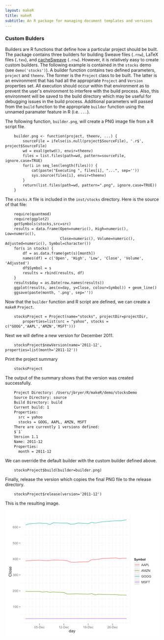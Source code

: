 ```yaml
---
layout: makeR
title: makeR
subtitle: An R package for managing document templates and versions
---
```



### Custom Bulders
Builders are R functions that define how a particular project should be built. The package contains three builders for building Sweave files (`.rnw`), LaTeX files (`.tex`), and [cacheSweave](http://cran.r-project.org/web/packages/cacheSweave/vignettes/cacheSweave.pdf) (`.rnw`). However, it is relatively easy to create custom builders. The following example is contained in the `stocks` demo (see `demo('stocks')`). A builder function contains two defined parameters, `project` and `theenv`. The former is the `Project` class to be built. The latter is an environment that has had all the appropriate `Project` and `Version` properties set. All execution should occur within that environment as to prevent the user's environment to interfere with the build process. Also, this environment will be saved to the build directory which may be useful for debugging issues in the build process. Additional parameters will passed from the `build` function to the appropriate `builder` function using the unnamed paramater feature in R (i.e. `...`).

The following function, `builder.png`, will create a PNG image file from a R script file.

		builder.png <- function(project, theenv, ...) {
			sourceFile = ifelse(is.null(project$SourceFile), '.r$', project$SourceFile)
			wd = eval(getwd(), envir=theenv)
			files = list.files(path=wd, pattern=sourceFile, ignore.case=TRUE)
			for(i in seq_len(length(files))) {
				cat(paste("Executing ", files[i], "...", sep=''))
				sys.source(files[i], envir=theenv)
			}
			return(list.files(path=wd, pattern=".png", ignore.case=TRUE))
		}

The `stocks.R` file is included in the `inst/stocks` directory. Here is the source of that file:

		require(quantmod)
		require(ggplot2)
		getSymbols(stocks,src=src)
		results = data.frame(Open=numeric(), High=numeric(), Low=numeric(), 
							 Close=numeric(), Volume=numeric(), Adjusted=numeric(), Symbol=character())
		for(s in stocks) {
			df = as.data.frame(get(s)[month])
			names(df) = c('Open', 'High', 'Low', 'Close', 'Volume', 'Adjusted')
			df$Symbol = s
			results = rbind(results, df)
		}
		results$day = as.Date(row.names(results))
		ggplot(results, aes(x=day, y=Close, colour=Symbol)) + geom_line()
		ggsave(paste(month, '.png', sep=''))

Now that the `builder` function and R script are defined, we can create a `makeR` `Project`.

		stocksProject = Project(name="stocks", projectDir=projectDir, 
			properties=list(src = "yahoo", stocks = c("GOOG",'AAPL','AMZN','MSFT')))

Next we will define a new version for December 2011.

		stocksProject$newVersion(name='2011-12', properties=list(month='2011-12'))

Print the project summary

		stocksProject

The output of the summary shows that the version was created successfully.

		Project Directory: /Users/jbryer/R/makeR/demo/stocksDemo
		Source Directory: source
		Build Directory: build
		Current build: 1
		Properties:
		  src = yahoo
		  stocks = GOOG, AAPL, AMZN, MSFT
		There are currently 1 versions defined:
		$`1`
		Version 1.1
		Name: 2011-12
		Properties:
		  month = 2011-12
  
We can override the default builder with the custom builder defined above.

		stocksProject$build(builder=builder.png)

Finally, release the version which copies the final PNG file to the release directory.

		stocksProject$release(version='2011-12')

This is the resulting image.

![Stocks Image](2011-12.png)